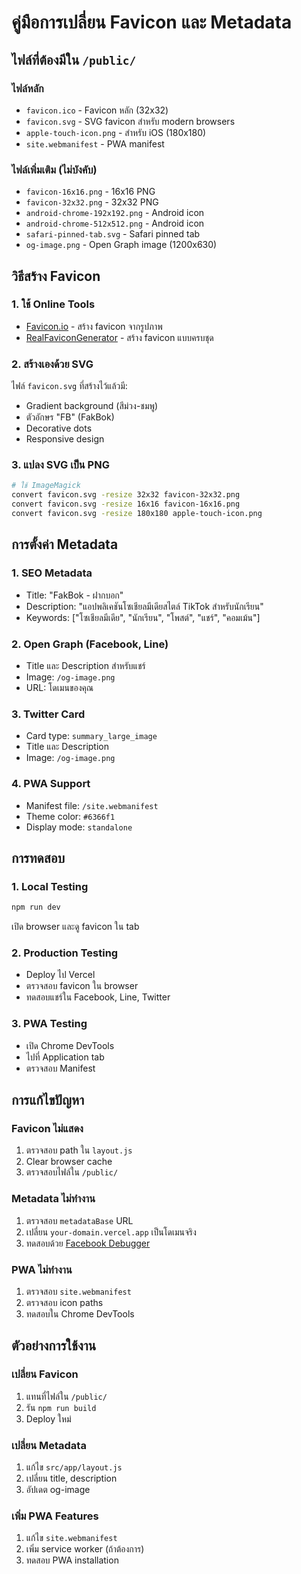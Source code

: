 # คู่มือการเปลี่ยน Favicon และ Metadata

## ไฟล์ที่ต้องมีใน `/public/`

### ไฟล์หลัก
- `favicon.ico` - Favicon หลัก (32x32)
- `favicon.svg` - SVG favicon สำหรับ modern browsers
- `apple-touch-icon.png` - สำหรับ iOS (180x180)
- `site.webmanifest` - PWA manifest

### ไฟล์เพิ่มเติม (ไม่บังคับ)
- `favicon-16x16.png` - 16x16 PNG
- `favicon-32x32.png` - 32x32 PNG
- `android-chrome-192x192.png` - Android icon
- `android-chrome-512x512.png` - Android icon
- `safari-pinned-tab.svg` - Safari pinned tab
- `og-image.png` - Open Graph image (1200x630)

## วิธีสร้าง Favicon

### 1. ใช้ Online Tools
- [Favicon.io](https://favicon.io/) - สร้าง favicon จากรูปภาพ
- [RealFaviconGenerator](https://realfavicongenerator.net/) - สร้าง favicon แบบครบชุด

### 2. สร้างเองด้วย SVG
ไฟล์ `favicon.svg` ที่สร้างไว้แล้วมี:
- Gradient background (สีม่วง-ชมพู)
- ตัวอักษร "FB" (FakBok)
- Decorative dots
- Responsive design

### 3. แปลง SVG เป็น PNG
```bash
# ใช้ ImageMagick
convert favicon.svg -resize 32x32 favicon-32x32.png
convert favicon.svg -resize 16x16 favicon-16x16.png
convert favicon.svg -resize 180x180 apple-touch-icon.png
```

## การตั้งค่า Metadata

### 1. SEO Metadata
- Title: "FakBok - ฝากบอก"
- Description: "แอปพลิเคชันโซเชียลมีเดียสไตล์ TikTok สำหรับนักเรียน"
- Keywords: ["โซเชียลมีเดีย", "นักเรียน", "โพสต์", "แชร์", "คอมเม้น"]

### 2. Open Graph (Facebook, Line)
- Title และ Description สำหรับแชร์
- Image: `/og-image.png`
- URL: โดเมนของคุณ

### 3. Twitter Card
- Card type: `summary_large_image`
- Title และ Description
- Image: `/og-image.png`

### 4. PWA Support
- Manifest file: `/site.webmanifest`
- Theme color: `#6366f1`
- Display mode: `standalone`

## การทดสอบ

### 1. Local Testing
```bash
npm run dev
```
เปิด browser และดู favicon ใน tab

### 2. Production Testing
- Deploy ไป Vercel
- ตรวจสอบ favicon ใน browser
- ทดสอบแชร์ใน Facebook, Line, Twitter

### 3. PWA Testing
- เปิด Chrome DevTools
- ไปที่ Application tab
- ตรวจสอบ Manifest

## การแก้ไขปัญหา

### Favicon ไม่แสดง
1. ตรวจสอบ path ใน `layout.js`
2. Clear browser cache
3. ตรวจสอบไฟล์ใน `/public/`

### Metadata ไม่ทำงาน
1. ตรวจสอบ `metadataBase` URL
2. เปลี่ยน `your-domain.vercel.app` เป็นโดเมนจริง
3. ทดสอบด้วย [Facebook Debugger](https://developers.facebook.com/tools/debug/)

### PWA ไม่ทำงาน
1. ตรวจสอบ `site.webmanifest`
2. ตรวจสอบ icon paths
3. ทดสอบใน Chrome DevTools

## ตัวอย่างการใช้งาน

### เปลี่ยน Favicon
1. แทนที่ไฟล์ใน `/public/`
2. รัน `npm run build`
3. Deploy ใหม่

### เปลี่ยน Metadata
1. แก้ไข `src/app/layout.js`
2. เปลี่ยน title, description
3. อัปเดต og-image

### เพิ่ม PWA Features
1. แก้ไข `site.webmanifest`
2. เพิ่ม service worker (ถ้าต้องการ)
3. ทดสอบ PWA installation 